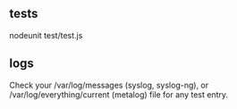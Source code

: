 ## tests

nodeunit test/test.js

## logs

Check your /var/log/messages (syslog, syslog-ng), or /var/log/everything/current (metalog) file for any test entry.